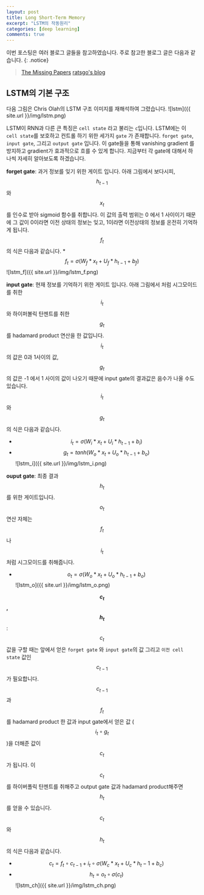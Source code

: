```yaml
---
layout: post
title: Long Short-Term Memory
excerpt: "LSTM의 작동원리"
categories: [deep learning]
comments: true
---
```


이번 포스팅은 여러 블로그 글들을 참고하였습니다. 주로 참고한 블로그 글은 다음과 같습니다.
{: .notice}

 > [The Missing Papers](http://docs.likejazz.com/lstm/)
 > [ratsgo's blog](https://ratsgo.github.io/natural%20language%20processing/2017/03/09/rnnlstm/)
 
 
## LSTM의 기본 구조
다음 그림은 Chris Olah의 LSTM 구조 이미지를 재해석하여 그렸습니다. 
![lstm]({{ site.url }}/img/lstm.png)

LSTM이 RNN과 다른 큰 특징은 `cell state` 라고 불리는 `c`입니다. LSTM에는 이 `cell state`를 보호하고 컨트롤 하기 위한 세가지 `gate` 가 존재합니다. `forget gate`, `input gate`, 그리고 `output gate` 입니다. 이 gate들을 통해 vanishing gradient 를 방지하고 gradient가 효과적으로 흐를 수 있게 합니다. 지금부터 각 gate에 대해서 하나씩 자세히 알아보도록 하겠습니다.

**forget gate**: 과거 정보를 잊기 위한 게이트 입니다. 아래 그림에서 보다시피, $$h_{t-1}$$와 $$x_t$$ 를 인수로 받아 sigmoid 함수를 취합니다. 이 값의 출력 범위는 0 에서 1 사이이기 때문에 그 값이 0이라면 이전 상태의 정보는 잊고, 1이라면 이전상태의 정보를 온전히 기억하게 됩니다. $$f_t$$ 의 식은 다음과 같습니다. 
*$$f_{t} = \sigma (W_{f}*x_{t} +U_{f}*{h_{t-1}} + b_{f} )$$
![lstm_f]({{ site.url }}/img/lstm_f.png)

**input gate**: 현재 정보를 기억하기 위한 게이트 입니다. 아래 그림에서 처럼 시그모이드를 취한 $$i_t$$와 하이퍼볼릭 탄젠트를 취한 $$g_t$$를 hadamard product 연산을 한 값입니다. $$i_t$$ 의 값은 0과 1사이의 값, $$g_t$$의 값은 -1 에서 1 사이의 값이 나오기 때문에 input gate의 결과값은 음수가 나올 수도 있습니다. $$i_t$$ 와 $$g_t$$ 의 식은 다음과 같습니다.
* $$i_{t} = \sigma (W_{i}*x_{t} +U_{i}*{h_{t-1}} + b_{i} )  $$
* $$g_{t} = tanh (W_{o}*x_{t} +U_{o}*{h_{t-1}} + b_{o} )  $$
![lstm_i]({{ site.url }}/img/lstm_i.png)

**ouput gate**: 최종 결과 $$h_t$$ 를 위한 게이트입니다. $$o_t$$ 연산 자체는 $$f_t$$나 $$i_t$$ 처럼 시그모이드를 취해줍니다.
* $$o_{t} = \sigma (W_{o}*x_{t} +U_{o}*{h_{t-1}} + b_{o} )  $$
![lstm_o]({{ site.url }}/img/lstm_o.png)

**$$c_t$$, $$h_t$$** : $$c_t$$값을 구할 때는 앞에서 얻은 `forget gate` 와 `input gate`의 값 그리고 `이전 cell state` 값인 $$c_{t-1}$$가 필요합니다. $$c_{t-1}$$과 $$f_t$$ 를 hadamard product 한 값과 input gate에서 얻은 값 ($$i_t \circ g_t$$)을 더해준 값이 $$c_t$$가 됩니다. 이 $$c_t$$를 하이버폴릭 탄젠트를 취해주고 output gate 값과 hadamard product해주면 $$h_t$$를 얻을 수 있습니다. $$c_t$$와 $$h_t$$의 식은 다음과 같습니다. 
* $$c_t = f_t \circ c_{t-1} + i_t \circ \sigma (W_c* x_t + U_c * h_t-1 + b_c ) $$
* $$h_t = o_t \circ \sigma (c_t) $$
![lstm_ch]({{ site.url }}/img/lstm_ch.png)
